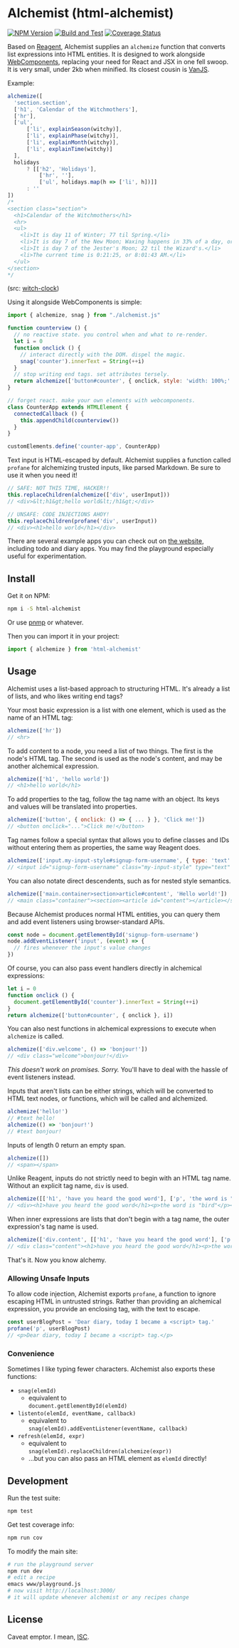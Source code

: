 # Alchemist (html-alchemist)

[![NPM Version](https://img.shields.io/npm/v/html-alchemist)](https://www.npmjs.com/package/html-alchemist)
[![Build and Test](https://github.com/garbados/html-alchemist/actions/workflows/test.yml/badge.svg)](https://github.com/garbados/html-alchemist/actions/workflows/test.yml)
[![Coverage Status](https://coveralls.io/repos/github/garbados/html-alchemist/badge.svg?branch=main)](https://coveralls.io/github/garbados/html-alchemist?branch=main)

Based on [Reagent](https://reagent-project.github.io/), Alchemist supplies an `alchemize` function that converts list expressions into HTML entities. It is designed to work alongside [WebComponents](https://developer.mozilla.org/en-US/docs/Web/API/Web_components), replacing your need for React and JSX in one fell swoop. It is very small, under 2kb when minified. Its closest cousin is [VanJS](https://vanjs.org/).

Example:

```js
alchemize([
  'section.section',
  ['h1', 'Calendar of the Witchmothers'],
  ['hr'],
  ['ul',
      ['li', explainSeason(witchy)],
      ['li', explainPhase(witchy)],
      ['li', explainMonth(witchy)],
      ['li', explainTime(witchy)]
  ],
  holidays
      ? [['h2', 'Holidays'],
          ['hr', ''],
          ['ul', holidays.map(h => ['li', h])]]
      : ''
])
/*
<section class="section">
  <h1>Calendar of the Witchmothers</h1>
  <hr>
  <ul>
    <li>It is day 11 of Winter; 77 til Spring.</li>
    <li>It is day 7 of the New Moon; Waxing happens in 33% of a day, or 1/6/2025, 3:56:25 PM.</li>
    <li>It is day 7 of the Jester's Moon; 22 til the Wizard's.</li>
    <li>The current time is 0:21:25, or 8:01:43 AM.</li>
  </ul>
</section>
*/
```

(src: [witch-clock](https://github.com/garbados/witch-clock))

Using it alongside WebComponents is simple:

```js
import { alchemize, snag } from "./alchemist.js"

function counterview () {
  // no reactive state. you control when and what to re-render.
  let i = 0
  function onclick () {
    // interact directly with the DOM. dispel the magic.
    snag('counter').innerText = String(++i)
  }
  // stop writing end tags. set attributes tersely.
  return alchemize(['button#counter', { onclick, style: 'width: 100%;' }, i])
}

// forget react. make your own elements with webcomponents.
class CounterApp extends HTMLElement {
  connectedCallback () {
    this.appendChild(counterview())
  }
}

customElements.define('counter-app', CounterApp)
```

Text input is HTML-escaped by default.
Alchemist supplies a function called `profane`
for alchemizing trusted inputs, like parsed Markdown.
Be sure to use it when you need it!

```js
// SAFE: NOT THIS TIME, HACKER!!
this.replaceChildren(alchemize(['div', userInput]))
// <div>&lt;h1&gt;hello world&lt;/h1&gt;</div>

// UNSAFE: CODE INJECTIONS AHOY!
this.replaceChildren(profane('div', userInput))
// <div><h1>hello world</h1></div>
```

There are several example apps you can check out on [the website](https://garbados.github.io/html-alchemist), including todo and diary apps. You may find the playground especially useful for experimentation.

## Install

Get it on NPM:

```bash
npm i -S html-alchemist
```

Or use [pnmp](https://pnpm.io/) or whatever.

Then you can import it in your project:

```js
import { alchemize } from 'html-alchemist'
```

## Usage

Alchemist uses a list-based approach to structuring HTML. It's already a list of lists, and who likes writing end tags?

Your most basic expression is a list with one element, which is used as the name of an HTML tag:

```js
alchemize(['hr'])
// <hr>
```

To add content to a node, you need a list of two things. The first is the node's HTML tag. The second is used as the node's content, and may be another alchemical expression.

```js
alchemize(['h1', 'hello world'])
// <h1>hello world</h1>
```

To add properties to the tag, follow the tag name with an object. Its keys and values will be translated into properties.

```js
alchemize(['button', { onclick: () => { ... } }, 'Click me!'])
// <button onclick="...">Click me!</button>
```

Tag names follow a special syntax that allows you to define classes and IDs without entering them as properties, the same way Reagent does.

```js
alchemize(['input.my-input-style#signup-form-username', { type: 'text' }])
// <input id="signup-form-username" class="my-input-style" type="text" />
```

You can also notate direct descendents, such as for nested style semantics.

```js
alchemize(['main.container>section>article#content', 'Hello world!'])
// <main class="container"><section><article id="content"></article></section></main>
```

Because Alchemist produces normal HTML entities, you can query them and add event listeners using browser-standard APIs.

```js
const node = document.getElementById('signup-form-username')
node.addEventListener('input', (event) => {
  // fires whenever the input's value changes
})
```

Of course, you can also pass event handlers directly in alchemical expressions:

```js
let i = 0
function onclick () {
  document.getElementById('counter').innerText = String(++i)
}
return alchemize(['button#counter', { onclick }, i])
```

You can also nest functions in alchemical expressions to execute when `alchemize` is called.

```js
alchemize(['div.welcome', () => 'bonjour!'])
// <div class="welcome">bonjour!</div>
```

*This doesn't work on promises. Sorry.* You'll have to deal with the hassle of event listeners instead.

Inputs that aren't lists can be either strings, which will be converted to HTML text nodes, or functions, which will be called and alchemized.

```js
alchemize('hello!')
// #text hello!
alchemize(() => 'bonjour!')
// #text bonjour!
```

Inputs of length 0 return an empty span.

```js
alchemize([])
// <span></span>
```

Unlike Reagent, inputs do not strictly need to begin with an HTML tag name. Without an explicit tag name, `div` is used.

```js
alchemize([['h1', 'have you heard the good word'], ['p', 'the word is "bird"']])
// <div><h1>have you heard the good word</h1><p>the word is "bird"</p></div>
```

When inner expressions are lists that don't begin with a tag name, the outer expression's tag name is used.

```js
alchemize(['div.content', [['h1', 'have you heard the good word'], ['p', 'the word is "bird"']]])
// <div class="content"><h1>have you heard the good word</h1><p>the word is "bird"</p></div>
```

That's it. Now you know alchemy.

### Allowing Unsafe Inputs

To allow code injection, Alchemist exports `profane`,
a function to ignore escaping HTML in untrusted strings.
Rather than providing an alchemical expression,
you provide an enclosing tag, with the text to escape.

```js
const userBlogPost = 'Dear diary, today I became a <script> tag.'
profane('p', userBlogPost)
// <p>Dear diary, today I became a <script> tag.</p>
```

### Convenience

Sometimes I like typing fewer characters. Alchemist also exports these functions:

- `snag(elemId)`
  - equivalent to  
    `document.getElementById(elemId)`
- `listento(elemId, eventName, callback)`
  - equivalent to  
    `snag(elemId).addEventListener(eventName, callback)`
- `refresh(elemId, expr)`
  - equivalent to  
    `snag(elemId).replaceChildren(alchemize(expr))`
  - ...but you can also pass an HTML element as `elemId` directly!

## Development

Run the test suite:

```bash
npm test
```

Get test coverage info:

```bash
npm run cov
```

To modify the main site:

```bash
# run the playground server
npm run dev
# edit a recipe
emacs www/playground.js
# now visit http://localhost:3000/
# it will update whenever alchemist or any recipes change
```

## License

Caveat emptor. I mean, [ISC](https://opensource.org/license/isc-license-txt).
